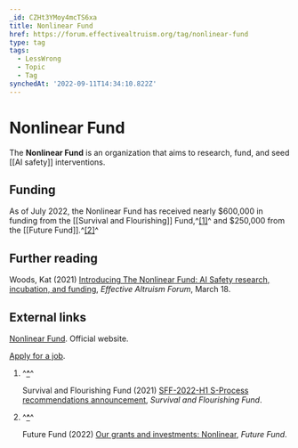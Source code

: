 ```yaml
---
_id: CZHt3YMoy4mcTS6xa
title: Nonlinear Fund
href: https://forum.effectivealtruism.org/tag/nonlinear-fund
type: tag
tags:
  - LessWrong
  - Topic
  - Tag
synchedAt: '2022-09-11T14:34:10.822Z'
---
```

# Nonlinear Fund

The **Nonlinear Fund** is an organization that aims to research, fund, and seed [[AI safety]] interventions.

Funding
-------

As of July 2022, the Nonlinear Fund has received nearly $600,000 in funding from the [[Survival and Flourishing]] Fund,^[\[1\]](#fn5wdawo2dh57)^ and $250,000 from the [[Future Fund]].^[\[2\]](#fnwewjmk6s18n)^

Further reading
---------------

Woods, Kat (2021) [Introducing The Nonlinear Fund: AI Safety research, incubation, and funding](https://forum.effectivealtruism.org/posts/fX8JsabQyRSd7zWiD/introducing-the-nonlinear-fund-ai-safety-research-incubation), *Effective Altruism Forum*, March 18.

External links
--------------

[Nonlinear Fund](https://www.nonlinear.org/). Official website.

[Apply for a job](https://www.nonlinear.org/jobs.html).

1.  ^**[^](#fnref5wdawo2dh57)**^
    
    Survival and Flourishing Fund (2021) [SFF-2022-H1 S-Process recommendations announcement](https://survivalandflourishing.fund/sff-2022-h1-recommendations), *Survival and Flourishing Fund*.
    
2.  ^**[^](#fnrefwewjmk6s18n)**^
    
    Future Fund (2022) [Our grants and investments: Nonlinear](https://ftxfuturefund.org/all-grants/?_organization_name=nonlinear), *Future Fund*.